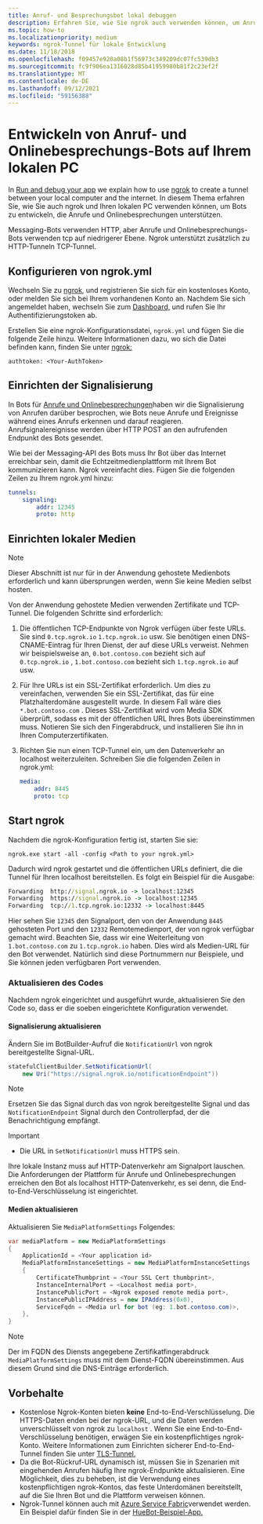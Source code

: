 ```yaml
---
title: Anruf- und Besprechungsbot lokal debuggen
description: Erfahren Sie, wie Sie ngrok auch verwenden können, um Anrufe und Onlinebesprechungs-Bots auf Ihrem lokalen PC zu entwickeln.
ms.topic: how-to
ms.localizationpriority: medium
keywords: ngrok-Tunnel für lokale Entwicklung
ms.date: 11/18/2018
ms.openlocfilehash: f09457e920a08b1f56973c349209dc07fc539db3
ms.sourcegitcommit: fc9f906ea1316028d85b41959980b81f2c23ef2f
ms.translationtype: MT
ms.contentlocale: de-DE
ms.lasthandoff: 09/12/2021
ms.locfileid: "59156388"
---
```

# <a name="develop-calling-and-online-meeting-bots-on-your-local-pc"></a>Entwickeln von Anruf- und Onlinebesprechungs-Bots auf Ihrem lokalen PC

In [Run and debug your app](../../concepts/build-and-test/debug.md) we explain how to use [ngrok](https://ngrok.com) to create a tunnel between your local computer and the internet. In diesem Thema erfahren Sie, wie Sie auch ngrok und Ihren lokalen PC verwenden können, um Bots zu entwickeln, die Anrufe und Onlinebesprechungen unterstützen.

Messaging-Bots verwenden HTTP, aber Anrufe und Onlinebesprechungs-Bots verwenden tcp auf niedrigerer Ebene. Ngrok unterstützt zusätzlich zu HTTP-Tunneln TCP-Tunnel. 

## <a name="configure-ngrokyml"></a>Konfigurieren von ngrok.yml

Wechseln Sie zu [ngrok,](https://ngrok.com) und registrieren Sie sich für ein kostenloses Konto, oder melden Sie sich bei Ihrem vorhandenen Konto an. Nachdem Sie sich angemeldet haben, wechseln Sie zum [Dashboard,](https://dashboard.ngrok.com) und rufen Sie Ihr Authentifizierungstoken ab.

Erstellen Sie eine ngrok-Konfigurationsdatei, `ngrok.yml` und fügen Sie die folgende Zeile hinzu. Weitere Informationen dazu, wo sich die Datei befinden kann, finden Sie unter [ngrok:](https://ngrok.com/docs#config)

  `authtoken: <Your-AuthToken>`

## <a name="set-up-signaling"></a>Einrichten der Signalisierung

In Bots für [Anrufe und Onlinebesprechungen](./calls-meetings-bots-overview.md)haben wir die Signalisierung von Anrufen darüber besprochen, wie Bots neue Anrufe und Ereignisse während eines Anrufs erkennen und darauf reagieren. Anrufsignalereignisse werden über HTTP POST an den aufrufenden Endpunkt des Bots gesendet.

Wie bei der Messaging-API des Bots muss Ihr Bot über das Internet erreichbar sein, damit die Echtzeitmedienplattform mit Ihrem Bot kommunizieren kann. Ngrok vereinfacht dies. Fügen Sie die folgenden Zeilen zu Ihrem ngrok.yml hinzu:

```yaml
tunnels:
    signaling:
        addr: 12345
        proto: http
```

## <a name="set-up-local-media"></a>Einrichten lokaler Medien

> [!NOTE]
> Dieser Abschnitt ist nur für in der Anwendung gehostete Medienbots erforderlich und kann übersprungen werden, wenn Sie keine Medien selbst hosten.

Von der Anwendung gehostete Medien verwenden Zertifikate und TCP-Tunnel. Die folgenden Schritte sind erforderlich:

1. Die öffentlichen TCP-Endpunkte von Ngrok verfügen über feste URLs. Sie sind `0.tcp.ngrok.io` `1.tcp.ngrok.io` usw. Sie benötigen einen DNS-CNAME-Eintrag für Ihren Dienst, der auf diese URLs verweist. Nehmen wir beispielsweise an, `0.bot.contoso.com` bezieht sich auf `0.tcp.ngrok.io` , `1.bot.contoso.com` bezieht sich `1.tcp.ngrok.io` auf usw.
2. Für Ihre URLs ist ein SSL-Zertifikat erforderlich. Um dies zu vereinfachen, verwenden Sie ein SSL-Zertifikat, das für eine Platzhalterdomäne ausgestellt wurde. In diesem Fall wäre dies `*.bot.contoso.com` . Dieses SSL-Zertifikat wird vom Media SDK überprüft, sodass es mit der öffentlichen URL Ihres Bots übereinstimmen muss. Notieren Sie sich den Fingerabdruck, und installieren Sie ihn in Ihren Computerzertifikaten.
3. Richten Sie nun einen TCP-Tunnel ein, um den Datenverkehr an localhost weiterzuleiten. Schreiben Sie die folgenden Zeilen in ngrok.yml:

    ```yaml
    media:
        addr: 8445
        proto: tcp
    ```

## <a name="start-ngrok"></a>Start ngrok

Nachdem die ngrok-Konfiguration fertig ist, starten Sie sie:

  `ngrok.exe start -all -config <Path to your ngrok.yml>`

Dadurch wird ngrok gestartet und die öffentlichen URLs definiert, die die Tunnel für Ihren localhost bereitstellen. Es folgt ein Beispiel für die Ausgabe:

```cmd
Forwarding  http://signal.ngrok.io -> localhost:12345
Forwarding  https://signal.ngrok.io -> localhost:12345
Forwarding  tcp://1.tcp.ngrok.io:12332 -> localhost:8445
```

Hier sehen Sie `12345` den Signalport, den von der Anwendung `8445` gehosteten Port und den `12332` Remotemedienport, der von ngrok verfügbar gemacht wird. Beachten Sie, dass wir eine Weiterleitung von `1.bot.contoso.com` zu `1.tcp.ngrok.io` haben. Dies wird als Medien-URL für den Bot verwendet. Natürlich sind diese Portnummern nur Beispiele, und Sie können jeden verfügbaren Port verwenden.

### <a name="update-code"></a>Aktualisieren des Codes

Nachdem ngrok eingerichtet und ausgeführt wurde, aktualisieren Sie den Code so, dass er die soeben eingerichtete Konfiguration verwendet.

#### <a name="update-signaling"></a>Signalisierung aktualisieren

Ändern Sie im BotBuilder-Aufruf die `NotificationUrl` von ngrok bereitgestellte Signal-URL.

```csharp
statefulClientBuilder.SetNotificationUrl(
    new Uri("https://signal.ngrok.io/notificationEndpoint"))
```

> [!NOTE]
> Ersetzen Sie das Signal durch das von ngrok bereitgestellte Signal und das `NotificationEndpoint` Signal durch den Controllerpfad, der die Benachrichtigung empfängt.

> [!IMPORTANT]
> * Die URL in `SetNotificationUrl` muss HTTPS sein.
> 
> Ihre lokale Instanz muss auf HTTP-Datenverkehr am Signalport lauschen. Die Anforderungen der Plattform für Anrufe und Onlinebesprechungen erreichen den Bot als localhost HTTP-Datenverkehr, es sei denn, die End-to-End-Verschlüsselung ist eingerichtet.

#### <a name="update-media"></a>Medien aktualisieren

Aktualisieren Sie `MediaPlatformSettings` Folgendes:

```csharp
var mediaPlatform = new MediaPlatformSettings
{
    ApplicationId = <Your application id>
    MediaPlatformInstanceSettings = new MediaPlatformInstanceSettings
    {
        CertificateThumbprint = <Your SSL Cert thumbprint>,
        InstanceInternalPort = <Localhost media port>,
        InstancePublicPort = <Ngrok exposed remote media port>,
        InstancePublicIPAddress = new IPAddress(0x0),
        ServiceFqdn = <Media url for bot (eg: 1.bot.contoso.com)>,
    },
}
```

> [!NOTE]
> Der im FQDN des Diensts angegebene Zertifikatfingerabdruck `MediaPlatformSettings` muss mit dem Dienst-FQDN übereinstimmen. Aus diesem Grund sind die DNS-Einträge erforderlich.

## <a name="caveats"></a>Vorbehalte

- Kostenlose Ngrok-Konten bieten **keine** End-to-End-Verschlüsselung. Die HTTPS-Daten enden bei der ngrok-URL, und die Daten werden unverschlüsselt von ngrok zu `localhost` . Wenn Sie eine End-to-End-Verschlüsselung benötigen, erwägen Sie ein kostenpflichtiges ngrok-Konto. Weitere Informationen zum Einrichten sicherer End-to-End-Tunnel finden Sie unter [TLS-Tunnel.](https://ngrok.com/docs#tls)
- Da die Bot-Rückruf-URL dynamisch ist, müssen Sie in Szenarien mit eingehenden Anrufen häufig Ihre ngrok-Endpunkte aktualisieren. Eine Möglichkeit, dies zu beheben, ist die Verwendung eines kostenpflichtigen ngrok-Kontos, das feste Unterdomänen bereitstellt, auf die Sie Ihren Bot und die Plattform verweisen können.
- Ngrok-Tunnel können auch mit [Azure Service Fabric](/azure/service-fabric/service-fabric-overview)verwendet werden. Ein Beispiel dafür finden Sie in der [HueBot-Beispiel-App.](/microsoftgraph/microsoft-graph-comms-samples/tree/master/Samples/LocalMediaSamples/HueBot/HueBot)

